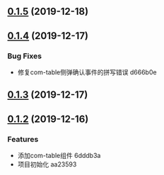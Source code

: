 ## [0.1.5](/compare/v0.1.4...v0.1.5) (2019-12-18)



## [0.1.4](/compare/v0.1.3...v0.1.4) (2019-12-17)


### Bug Fixes

* 修复com-table侧弹确认事件的拼写错误 d666b0e



## [0.1.3](/compare/v0.1.2...v0.1.3) (2019-12-17)



## [0.1.2](/compare/aa23593780fb75ac2788ccdc856f869078bce3b4...v0.1.2) (2019-12-16)


### Features

* 添加com-table组件 6dddb3a
* 项目初始化 aa23593



